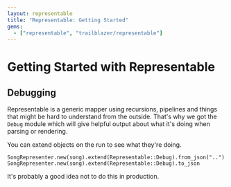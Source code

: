 ```yaml
---
layout: representable
title: "Representable: Getting Started"
gems:
  - ["representable", "trailblazer/representable"]
---
```


# Getting Started with Representable

## Debugging

Representable is a generic mapper using recursions, pipelines and things that might be hard to understand from the outside. That's why we got the `Debug` module which will give helpful output about what it's doing when parsing or rendering.

You can extend objects on the run to see what they're doing.

    SongRepresenter.new(song).extend(Representable::Debug).from_json("..")
    SongRepresenter.new(song).extend(Representable::Debug).to_json

It's probably a good idea not to do this in production.
